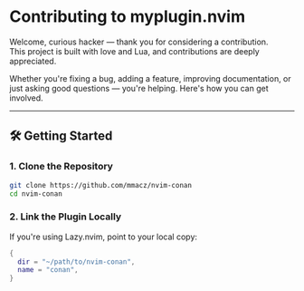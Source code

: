 # Contributing to myplugin.nvim

Welcome, curious hacker — thank you for considering a contribution.  
This project is built with love and Lua, and contributions are deeply appreciated.

Whether you're fixing a bug, adding a feature, improving documentation, or just asking good questions — you're helping.
Here's how you can get involved.

---

## 🛠️ Getting Started

### 1. Clone the Repository

```bash
git clone https://github.com/mmacz/nvim-conan
cd nvim-conan
```

### 2. Link the Plugin Locally

If you're using Lazy.nvim, point to your local copy:

```lua
{
  dir = "~/path/to/nvim-conan",
  name = "conan",
}
```

